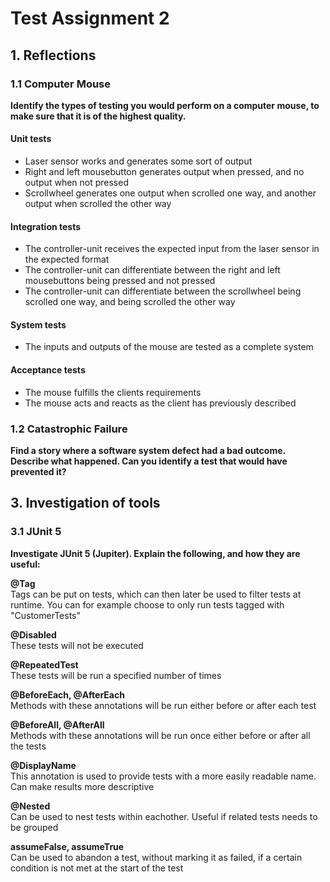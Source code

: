 # Test Assignment 2

## 1. Reflections

### 1.1 Computer Mouse

**Identify the types of testing you would perform on a computer mouse, to make sure
that it is of the highest quality.**

#### **Unit tests**
- Laser sensor works and generates some sort of output
- Right and left mousebutton generates output when pressed, and no output when not pressed
- Scrollwheel generates one output when scrolled one way, and another output when scrolled the other way

#### **Integration tests**
- The controller-unit receives the expected input from the laser sensor in the expected format
- The controller-unit can differentiate between the right and left mousebuttons being pressed and not pressed
- The controller-unit can differentiate between the scrollwheel being scrolled one way, and being scrolled the other way

#### **System tests**
- The inputs and outputs of the mouse are tested as a complete system


#### **Acceptance tests**
- The mouse fulfills the clients requirements
- The mouse acts and reacts as the client has previously described


### 1.2 Catastrophic Failure

**Find a story where a software system defect had a bad outcome. Describe what
happened. Can you identify a test that would have prevented it?**



## 3. Investigation of tools

### 3.1 JUnit 5

**Investigate JUnit 5 (Jupiter). Explain the following, and how they are useful:**

**@Tag**\
Tags can be put on tests, which can then later be used to filter tests at runtime. You can for example choose to only run tests tagged with "CustomerTests"

**@Disabled**\
These tests will not be executed

**@RepeatedTest**\
These tests will be run a specified number of times

**@BeforeEach, @AfterEach**\
Methods with these annotations will be run either before or after each test

**@BeforeAll, @AfterAll**\
Methods with these annotations will be run once either before or after all the tests

**@DisplayName**\
This annotation is used to provide tests with a more easily readable name. Can make results more descriptive

**@Nested**\
Can be used to nest tests within eachother. Useful if related tests needs to be grouped

**assumeFalse, assumeTrue**\
Can be used to abandon a test, without marking it as failed, if a certain condition is not met at the start of the test

